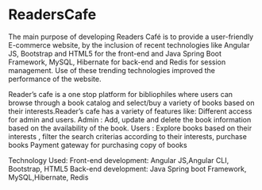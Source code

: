 # ReadersCafe
The main purpose of developing Readers Café is to provide a user-friendly E-commerce
website, by the inclusion of recent technologies like Angular JS, Bootstrap and HTML5
for the front-end and Java Spring Boot Framework, MySQL, Hibernate for back-end and
Redis for session management. Use of these trending technologies improved the
performance of the website.

Reader’s cafe is a one stop platform for bibliophiles where users can browse through a book catalog 
and select/buy a variety of books based on their interests.Reader’s cafe has a variety of features like: 
Different access for admin and users.  Admin : Add, update and delete the book information based on the 
availability of the book.  Users : Explore books based on their interests , filter the search criterias 
according to their interests, purchase books  Payment gateway for purchasing copy of books

Technology Used: 
Front-end development: Angular JS,Angular CLI, Bootstrap, HTML5
Back-end development: Java Spring boot Framework, MySQL,Hibernate, Redis
